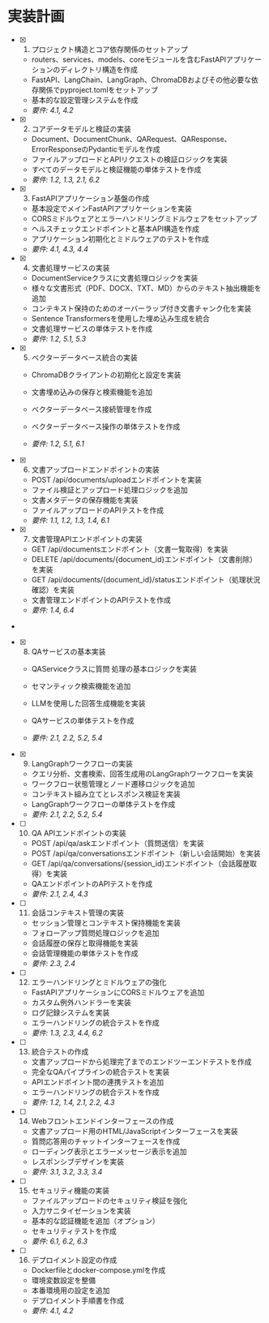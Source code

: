 # 実装計画

- [x] 1. プロジェクト構造とコア依存関係のセットアップ





  - routers、services、models、coreモジュールを含むFastAPIアプリケーションのディレクトリ構造を作成
  - FastAPI、LangChain、LangGraph、ChromaDBおよびその他必要な依存関係でpyproject.tomlをセットアップ
  - 基本的な設定管理システムを作成
  - _要件: 4.1, 4.2_

- [x] 2. コアデータモデルと検証の実装















  - Document、DocumentChunk、QARequest、QAResponse、ErrorResponseのPydanticモデルを作成
  - ファイルアップロードとAPIリクエストの検証ロジックを実装
  - すべてのデータモデルと検証機能の単体テストを作成
  - _要件: 1.2, 1.3, 2.1, 6.2_

- [x] 3. FastAPIアプリケーション基盤の作成
  - 基本設定でメインFastAPIアプリケーションを実装
  - CORSミドルウェアとエラーハンドリングミドルウェアをセットアップ
  - ヘルスチェックエンドポイントと基本API構造を作成
  - アプリケーション初期化とミドルウェアのテストを作成
  - _要件: 4.1, 4.3, 4.4_

- [x] 4. 文書処理サービスの実装









  - DocumentServiceクラスに文書処理ロジックを実装
  - 様々な文書形式（PDF、DOCX、TXT、MD）からのテキスト抽出機能を追加
  - コンテキスト保持のためのオーバーラップ付き文書チャンク化を実装
  - Sentence Transformersを使用した埋め込み生成を統合
  - 文書処理サービスの単体テストを作成
  - _要件: 1.2, 5.1, 5.3_



- [x] 5. ベクターデータベース統合の実装






  - ChromaDBクライアントの初期化と設定を実装
  - 文書埋め込みの保存と検索機能を追加
  - ベクターデータベース接続管理を作成
  - ベクターデータベース操作の単体テストを作成

  - _要件: 1.2, 5.1, 6.1_

- [x] 6. 文書アップロードエンドポイントの実装









  - POST /api/documents/uploadエンドポイントを実装
  - ファイル検証とアップロード処理ロジックを追加
  - 文書メタデータの保存機能を実装
  - ファイルアップロードのAPIテストを作成
  - _要件: 1.1, 1.2, 1.3, 1.4, 6.1_

- [x] 7. 文書管理APIエンドポイントの実装







  - GET /api/documentsエンドポイント（文書一覧取得）を実装
  - DELETE /api/documents/{document_id}エンドポイント（文書削除）を実装
  - GET /api/documents/{document_id}/statusエンドポイント（処理状況確認）を実装
  - 文書管理エンドポイントのAPIテストを作成
  - _要件: 1.4, 6.4_
-



- [x] 8. QAサービスの基本実装





  - QAServiceクラスに質問
処理の基本ロジックを実装
  - セマンティック検索機能を追加
  - LLMを使用した回答生成機能を実装
  - QAサービスの単体テストを作成


  - _要件: 2.1, 2.2, 5.2, 5.4_


- [x] 9. LangGraphワークフローの実装






  - クエリ分析、文書検索、回答生成用のLangGraphワークフローを実装
  - ワークフロー状態管理とノード遷移ロジックを追加
  - コンテキスト組み立てとレスポンス検証を実装
  - LangGraphワークフローの単体テストを作成
  - _要件: 2.1, 2.2, 5.2, 5.4_

- [ ] 10. QA APIエンドポイントの実装

  - POST /api/qa/askエンドポイント（質問送信）を実装
  - POST /api/qa/conversationsエンドポイント（新しい会話開始）を実装
  - GET /api/qa/conversations/{session_id}エンドポイント（会話履歴取得）を実装
  - QAエンドポイントのAPIテストを作成
  - _要件: 2.1, 2.4, 4.3_



- [ ] 11. 会話コンテキスト管理の実装
  - セッション管理とコンテキスト保持機能を実装
  - フォローアップ質問処理ロジックを追加
  - 会話履歴の保存と取得機能を実装
  - 会話管理機能の単体テストを作成
  - _要件: 2.3, 2.4_

- [ ] 12. エラーハンドリングとミドルウェアの強化
  - FastAPIアプリケーションにCORSミドルウェアを追加
  - カスタム例外ハンドラーを実装
  - ログ記録システムを実装
  - エラーハンドリングの統合テストを作成
  - _要件: 1.3, 2.3, 4.4, 6.2_

- [ ] 13. 統合テストの作成
  - 文書アップロードから処理完了までのエンドツーエンドテストを作成
  - 完全なQAパイプラインの統合テストを実装
  - APIエンドポイント間の連携テストを追加
  - エラーハンドリングの統合テストを作成
  - _要件: 1.2, 1.4, 2.1, 2.2, 4.3_

- [ ] 14. Webフロントエンドインターフェースの作成
  - 文書アップロード用のHTML/JavaScriptインターフェースを実装
  - 質問応答用のチャットインターフェースを作成
  - ローディング表示とエラーメッセージ表示を追加
  - レスポンシブデザインを実装
  - _要件: 3.1, 3.2, 3.3, 3.4_

- [ ] 15. セキュリティ機能の実装
  - ファイルアップロードのセキュリティ検証を強化
  - 入力サニタイゼーションを実装
  - 基本的な認証機能を追加（オプション）
  - セキュリティテストを作成
  - _要件: 6.1, 6.2, 6.3_

- [ ] 16. デプロイメント設定の作成
  - Dockerfileとdocker-compose.ymlを作成
  - 環境変数設定を整備
  - 本番環境用の設定を追加
  - デプロイメント手順書を作成
  - _要件: 4.1, 4.2_